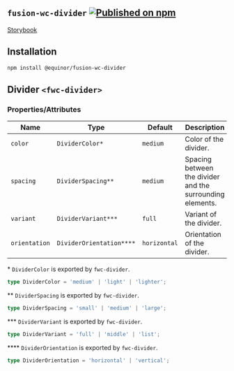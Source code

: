 <!--prettier-ignore-start-->

## `fusion-wc-divider` [![Published on npm](https://img.shields.io/npm/v/@equinor/fusion-wc-divider.svg)](https://www.npmjs.com/package/@equinor/fusion-wc-divider)

[Storybook](https://equinor.github.io/fusion-web-components/?path=/docs/data-divider)

## Installation

```sh
npm install @equinor/fusion-wc-divider
```

## Divider `<fwc-divider>`

### Properties/Attributes

| Name          | Type                     | Default      | Description                                               |
| ------------- | ------------------------ | ------------ | --------------------------------------------------------- |
| `color`       | `DividerColor*`          | `medium`     | Color of the divider.                                     |
| `spacing`     | `DividerSpacing**`       | `medium`     | Spacing between the divider and the surrounding elements. |
| `variant`     | `DividerVariant***`      | `full`       | Variant of the divider.                                   |
| `orientation` | `DividerOrientation****` | `horizontal` | Orientation of the divider.                               |

\* `DividerColor` is exported by `fwc-divider`.

```ts
type DividerColor = 'medium' | 'light' | 'lighter';
```

\*\* `DividerSpacing` is exported by `fwc-divider`.

```ts
type DividerSpacing = 'small' | 'medium' | 'large';
```

\*\*\* `DividerVariant` is exported by `fwc-divider`.

```ts
type DividerVariant = 'full' | 'middle' | 'list';
```

\*\*\*\* `DividerOrientation` is exported by `fwc-divider`.

```ts
type DividerOrientation = 'horizontal' | 'vertical';
```
<!--prettier-ignore-end-->
